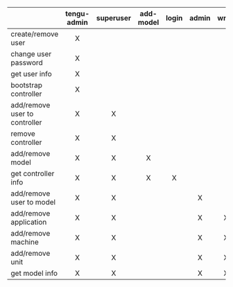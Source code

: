 |                               | tengu-admin | superuser | add-model | login | admin | write | read | user.self |
|-------------------------------|:-----------:|:---------:|:---------:|:-----:|:-----:|:-----:|:----:|:---------:|
| create/remove user            |      X      |           |           |       |       |       |      |           |
| change user password          |      X      |           |           |       |       |       |      |     X     |
| get user info                 |      X      |           |           |       |       |       |      |     X     |
| bootstrap controller          |      X      |           |           |       |       |       |      |           |
| add/remove user to controller |      X      |     X     |           |       |       |       |      |           |
| remove controller             |      X      |     X     |           |       |       |       |      |           |
| add/remove model              |      X      |     X     |     X     |       |       |       |      |           |
| get controller info           |      X      |     X     |     X     |   X   |       |       |      |           |
| add/remove user to model      |      X      |     X     |           |       |   X   |       |      |           |
| add/remove application        |      X      |     X     |           |       |   X   |   X   |      |           |
| add/remove machine            |      X      |     X     |           |       |   X   |   X   |      |           |
| add/remove unit               |      X      |     X     |           |       |   X   |   X   |      |           |
| get model info                |      X      |     X     |           |       |   X   |   X   |   X  |           |
